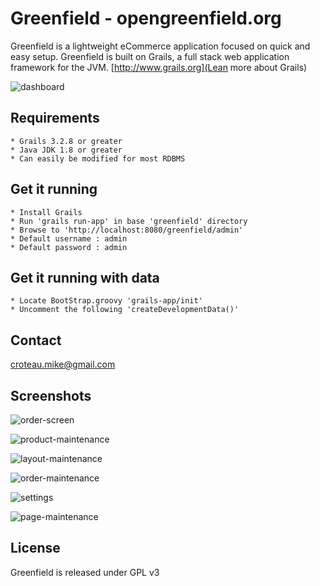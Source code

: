 # Greenfield - opengreenfield.org

Greenfield is a lightweight eCommerce application focused on quick and easy setup. Greenfield is built on Grails, a full stack web application framework for the JVM. [http://www.grails.org](Lean more about Grails)

![dashboard](https://raw.githubusercontent.com/opengreenfield/greenfield/master/site/images/dashboard.jpg)


## Requirements
	* Grails 3.2.8 or greater
	* Java JDK 1.8 or greater
	* Can easily be modified for most RDBMS


## Get it running
	* Install Grails
	* Run 'grails run-app' in base 'greenfield' directory
	* Browse to 'http://localhost:8080/greenfield/admin'
	* Default username : admin
	* Default password : admin


## Get it running with data
	* Locate BootStrap.groovy 'grails-app/init'
	* Uncomment the following 'createDevelopmentData()'


## Contact
	
croteau.mike@gmail.com
	


## Screenshots

![order-screen](https://raw.githubusercontent.com/opengreenfield/greenfield/master/site/images/mock-checkout.jpg)

![product-maintenance](https://raw.githubusercontent.com/opengreenfield/greenfield/master/site/images/product-maintenance.jpg)

![layout-maintenance](https://raw.githubusercontent.com/opengreenfield/greenfield/import-export/site/images/layout-maintenance.jpg)

![order-maintenance](https://raw.githubusercontent.com/opengreenfield/greenfield/import-export/site/images/order-maintenance.jpg)

![settings](https://raw.githubusercontent.com/opengreenfield/greenfield/import-export/site/images/settings.jpg)

![page-maintenance](https://raw.githubusercontent.com/opengreenfield/greenfield/import-export/site/images/page-maintenance.jpg)


## License

Greenfield is released under GPL v3

